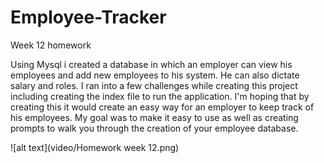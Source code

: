 # Employee-Tracker
Week 12 homework 

Using Mysql i created a database in which an employer can view his employees and add new employees to his system. He can also dictate salary and roles. 
I ran into a few challenges while creating this project including creating the index file to run the application. I'm hoping that by creating this it 
would create an easy way for an employer to keep track of his employees. My goal was to make it easy to use as well as creating prompts to walk you through the creation
of your employee database.




![alt text](video/Homework week 12.png)
